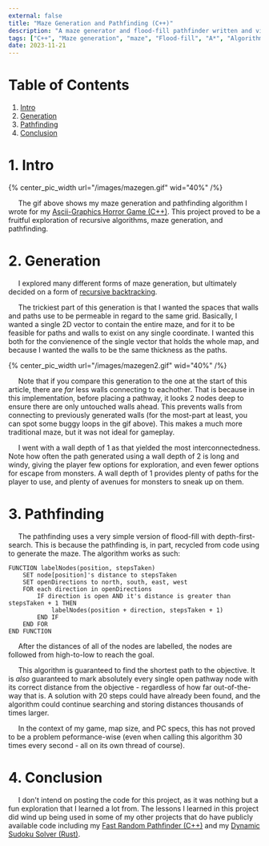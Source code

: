 ```yaml
---
external: false
title: "Maze Generation and Pathfinding (C++)"
description: "A maze generator and flood-fill pathfinder written and visualized in C++"
tags: ["C++", "Maze generation", "maze", "Flood-fill", "A*", "Algorithm", "Pathfinding", "Recursive", "Backtracking"]
date: 2023-11-21
---
```


# Table of Contents
1. [Intro](#1.-intro)
2. [Generation](#2.-generation)
3. [Pathfinding](#3.-pathfinding)
4. [Conclusion](#4.-conclusion)

# 1. Intro

{% center_pic_width url="/images/mazegen.gif" wid="40%" /%}

&nbsp;&nbsp;&nbsp;&nbsp;&nbsp;The gif above shows my maze generation and pathfinding algorithm I wrote for my [Ascii-Graphics Horror Game (C++)](/articles/raycaster1.0). This project proved to be a fruitful exploration of recursive algorithms, maze generation, and pathfinding.

# 2. Generation
&nbsp;&nbsp;&nbsp;&nbsp;&nbsp;I explored many different forms of maze generation, but ultimately decided on a form of [recursive backtracking](https://en.wikipedia.org/wiki/Maze_generation_algorithm#Recursive_implementation).

&nbsp;&nbsp;&nbsp;&nbsp;&nbsp;The trickiest part of this generation is that I wanted the spaces that walls and paths use to be permeable in regard to the same grid. Basically, I wanted a single 2D vector to contain the entire maze, and for it to be feasible for paths and walls to exist on any single coordinate. I wanted this both for the convienence of the single vector that holds the whole map, and because I wanted the walls to be the same thickness as the paths.

{% center_pic_width url="/images/mazegen2.gif" wid="40%" /%}

&nbsp;&nbsp;&nbsp;&nbsp;&nbsp;Note that if you compare this generation to the one at the start of this article, there are *far* less walls connecting to eachother. That is because in this implementation, before placing a pathway, it looks 2 nodes deep to ensure there are only untouched walls ahead. This prevents walls from connecting to previously generated walls (for the most-part at least, you can spot some buggy loops in the gif above). This makes a much more traditional maze, but it was not ideal for gameplay.

&nbsp;&nbsp;&nbsp;&nbsp;&nbsp;I went with a wall depth of 1 as that yielded the most interconnectedness. Note how often the path generated using a wall depth of 2 is long and windy, giving the player few options for exploration, and even fewer options for escape from monsters. A wall depth of 1 provides plenty of paths for the player to use, and plenty of avenues for monsters to sneak up on them.

# 3. Pathfinding

&nbsp;&nbsp;&nbsp;&nbsp;&nbsp;The pathfinding uses a very simple version of flood-fill with depth-first-search. This is because the pathfinding is, in part, recycled from code using to generate the maze. The algorithm works as such:

```
FUNCTION labelNodes(position, stepsTaken)
    SET node[position]'s distance to stepsTaken
    SET openDirections to north, south, east, west
    FOR each direction in openDirections
        IF direction is open AND it's distance is greater than stepsTaken + 1 THEN
            labelNodes(position + direction, stepsTaken + 1)
        END IF
    END FOR
END FUNCTION
```

 &nbsp;&nbsp;&nbsp;&nbsp;&nbsp;After the distances of all of the nodes are labelled, the nodes are followed from high-to-low to reach the goal.

 &nbsp;&nbsp;&nbsp;&nbsp;&nbsp;This algorithm is guaranteed to find the shortest path to the objective. It is *also* guaranteed to mark absolutely every single open pathway node with its correct distance from the objective - regardless of how far out-of-the-way that is. A solution with 20 steps could have already been found, and the algorithm could continue searching and storing distances thousands of times larger.

 &nbsp;&nbsp;&nbsp;&nbsp;&nbsp;In the context of my game, map size, and PC specs, this has not proved to be a problem peformance-wise (even when calling this algorithm 30 times every second - all on its own thread of course).

 # 4. Conclusion
  &nbsp;&nbsp;&nbsp;&nbsp;&nbsp;I don't intend on posting the code for this project, as it was nothing but a fun exploration that I learned a lot from. The lessons I learned in this project did wind up being used in some of my other projects that do have publicly available code including my [Fast Random Pathfinder (C++)](/articles/fast-random-pathfinder) and my [Dynamic Sudoku Solver (Rust)](/articles/pseudokude).